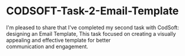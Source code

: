 # CODSOFT-Task-2-Email-Template
I'm pleased to share that I've completed my second task with CodSoft: designing an Email Template,
This task focused on creating a visually appealing and effective template for better communication and engagement.
